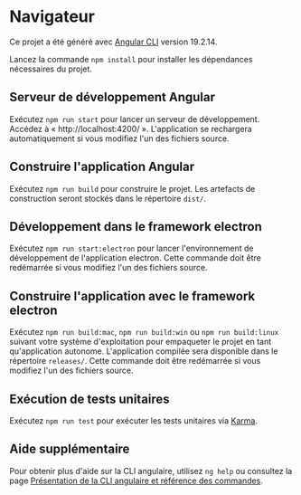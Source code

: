 # Navigateur

Ce projet a été généré avec [Angular CLI](https://github.com/angular/angular-cli) version 19.2.14.

Lancez la commande `npm install` pour installer les dépendances nécessaires du projet.

## Serveur de développement Angular

Exécutez `npm run start` pour lancer un serveur de développement. Accédez à « http://localhost:4200/ ». L'application se rechargera automatiquement si vous modifiez l'un des fichiers source.

## Construire l'application Angular

Exécutez `npm run build` pour construire le projet. Les artefacts de construction seront stockés dans le répertoire `dist/`.

## Développement dans le framework electron

Exécutez `npm run start:electron` pour lancer l'environnement de développement de l'application electron. Cette commande doit être redémarrée si vous modifiez l'un des fichiers source.

## Construire l'application avec le framework electron

Exécutez `npm run build:mac`, `npm run build:win` ou `npm run build:linux` suivant votre système d'exploitation pour empaqueter le projet en tant qu'application autonome. L'application compilée sera disponible dans le répertoire `releases/`. Cette commande doit être redémarrée si vous modifiez l'un des fichiers source.

## Exécution de tests unitaires

Exécutez `npm run test` pour exécuter les tests unitaires via [Karma](https://karma-runner.github.io).

## Aide supplémentaire

Pour obtenir plus d'aide sur la CLI angulaire, utilisez `ng help` ou consultez la page [Présentation de la CLI angulaire et référence des commandes](https://angular.io/cli).


